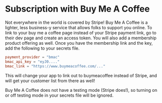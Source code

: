 # Subscription with Buy Me A Coffee

Not everywhere in the world is covered by Stripe! Buy Me A Coffee is a lighter, less business-y service that allows folks to support you online. To link to your buy me a coffee page instead of your Stripe payment link, go to their dev page and create an access token. You will also add a membership product offering as well. Once you have the membership link and the key, add the following to your secrets file.

```toml
payment_provider = "bmac"
bmac_api_key = "eyJ0...."
bmac_link = "https://www.buymeacoffee.com/..."
```

This will change your app to link out to buymeacoffee instead of Stripe, and will get your customer list from there as well!

Buy Me A Coffee does not have a testing mode (Stripe does!), so turning on or off testing mode in your secrets file will be ignored.

<p>&nbsp;</p>
